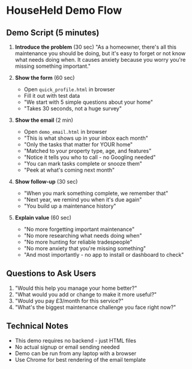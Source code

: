 # HouseHeld Demo Flow

## Demo Script (5 minutes)

1. **Introduce the problem** (30 sec)
   "As a homeowner, there's all this maintenance you should be doing, but it's easy to forget or not know what needs doing when. It causes anxiety because you worry you're missing something important."

2. **Show the form** (60 sec)
   - Open `quick_profile.html` in browser
   - Fill it out with test data
   - "We start with 5 simple questions about your home"
   - "Takes 30 seconds, not a huge survey"

3. **Show the email** (2 min)
   - Open `demo_email.html` in browser
   - "This is what shows up in your inbox each month"
   - "Only the tasks that matter for YOUR home"
   - "Matched to your property type, age, and features"
   - "Notice it tells you who to call - no Googling needed"
   - "You can mark tasks complete or snooze them"
   - "Peek at what's coming next month"

4. **Show follow-up** (30 sec)
   - "When you mark something complete, we remember that"
   - "Next year, we remind you when it's due again"
   - "You build up a maintenance history"

5. **Explain value** (60 sec)
   - "No more forgetting important maintenance"
   - "No more researching what needs doing when"
   - "No more hunting for reliable tradespeople"
   - "No more anxiety that you're missing something"
   - "And most importantly - no app to install or dashboard to check"

## Questions to Ask Users

1. "Would this help you manage your home better?"
2. "What would you add or change to make it more useful?"
3. "Would you pay £3/month for this service?"
4. "What's the biggest maintenance challenge you face right now?"

## Technical Notes

- This demo requires no backend - just HTML files
- No actual signup or email sending needed
- Demo can be run from any laptop with a browser
- Use Chrome for best rendering of the email template
